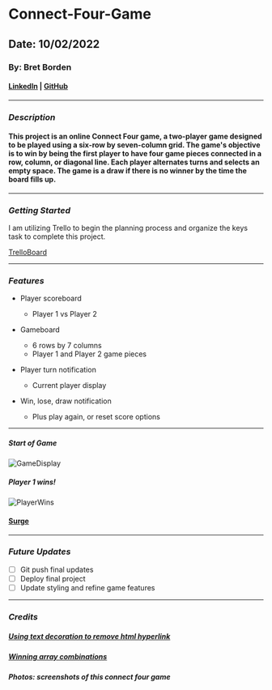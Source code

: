 # Connect-Four-Game

## Date: 10/02/2022

### By: Bret Borden

#### [LinkedIn](www.linkedin.com) | [GitHub](www.github.com)

---

### **_Description_**

#### This project is an online Connect Four game, a two-player game designed to be played using a six-row by seven-column grid. The game's objective is to win by being the first player to have four game pieces connected in a row, column, or diagonal line. Each player alternates turns and selects an empty space. The game is a draw if there is no winner by the time the board fills up.

---

### **_Getting Started_**

I am utilizing Trello to begin the planning process and organize the keys task to complete this project.

[TrelloBoard](https://trello.com/invite/b/G2YIjiFZ/94aa24b4cacbf9cc5b444ac75d19f22d/week-3-connect-four-game)

---

### **_Features_**

- Player scoreboard

  - Player 1 vs Player 2

- Gameboard

  - 6 rows by 7 columns
  - Player 1 and Player 2 game pieces

- Player turn notification

  - Current player display

- Win, lose, draw notification
  - Plus play again, or reset score options

---

##### Start of Game

![GameDisplay](https://i.postimg.cc/8PCRTkXT/Screen-Shot-2022-10-06-at-6-31-41-PM.png)

##### Player 1 wins!

![PlayerWins](https://i.postimg.cc/mrW11Tjz/Screen-Shot-2022-10-06-at-6-33-04-PM.png)

#### [Surge](http://bordencodes-game.surge.sh/)

---

### **_Future Updates_**

- [ ] Git push final updates
- [ ] Deploy final project
- [ ] Update styling and refine game features

---

### **_Credits_**

##### [Using text decoration to remove html hyperlink](https://stackoverflow.com/questions/35520973/delete-all-hyperlinks-in-html)

##### [Winning array combinations](https://github.com/kubowania/connect-four/commit/8f51ca1cd88e9c7dc725189e3ef033f1ccfafa49)

##### Photos: screenshots of this connect four game

